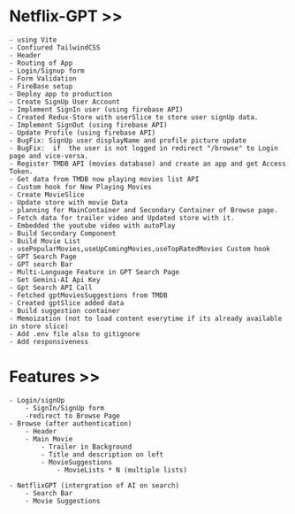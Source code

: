 # Netflix-GPT >>
    - using Vite
    - Confiured TailwindCSS
    - Header
    - Routing of App
    - Login/Signup form
    - Form Validation   
    - FireBase setup
    - Deploy app to production
    - Create SignUp User Account
    - Implement SignIn user (using firebase API) 
    - Created Redux-Store with userSlice to store user signUp data.
    - Implement SignOut (using firebase API) 
    - Update Profile (using firebase API) 
    - BugFix: SignUp user displayName and profile picture update
    - BugFix:  if  the user is not logged in redirect "/browse" to Login page and vice-versa.
    - Register TMDB API (movies database) and create an app and get Access Token.
    - Get data from TMDB now playing movies list API
    - Custom hook for Now Playing Movies 
    - Create MovieSlice 
    - Update store with movie Data
    - planning for MainContainer and Secondary Container of Browse page.
    - Fetch data for trailer video and Updated store with it.
    - Embedded the youtube video with autoPlay
    - Build Secondary Component
    - Build Movie List
    - usePopularMovies,useUpComingMovies,useTopRatedMovies Custom hook
    - GPT Search Page
    - GPT search Bar
    - Multi-Language Feature in GPT Search Page
    - Get Gemini-AI Api Key
    - Gpt Search API Call
    - Fetched gptMoviesSuggestions from TMDB
    - Created gptSlice added data
    - Build suggestion container
    - Memoization (not to load content everytime if its already available in store slice)
    - Add .env file also to gitignore
    - Add responsiveness

# Features >>
    - Login/signUp 
        - SignIn/SignUp form 
        -redirect to Browse Page
    - Browse (after authentication)
        - Header 
        - Main Movie 
            - Trailer in Background
            - Title and description on left
            - MovieSuggestions
                - MovieLists * N (multiple lists)
                
    - NetflixGPT (intergration of AI on search)
        - Search Bar
        - Movie Suggestions
